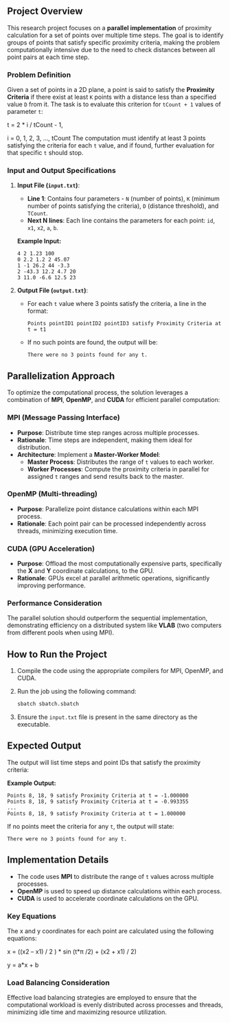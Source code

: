 ## Project Overview
This research project focuses on a **parallel implementation** of proximity calculation for a set of points over multiple time steps. The goal is to identify groups of points that satisfy specific proximity criteria, making the problem computationally intensive due to the need to check distances between all point pairs at each time step.

### Problem Definition
Given a set of points in a 2D plane, a point is said to satisfy the **Proximity Criteria** if there exist at least `K` points with a distance less than a specified value `D` from it. The task is to evaluate this criterion for `tCount + 1` values of parameter `t`:

 t = 2 * i / tCount  - 1,
 
 i = 0,  1,  2,  3, …,  tCount
The computation must identify at least 3 points satisfying the criteria for each `t` value, and if found, further evaluation for that specific `t` should stop.

### Input and Output Specifications
1. **Input File (`input.txt`)**:
   - **Line 1**: Contains four parameters - `N` (number of points), `K` (minimum number of points satisfying the criteria), `D` (distance threshold), and `TCount`.
   - **Next N lines**: Each line contains the parameters for each point: `id`, `x1`, `x2`, `a`, `b`.

   **Example Input:**
   ```
   4 2 1.23 100
   0 2.2 1.2 2 45.07
   1 -1 26.2 44 -3.3
   2 -43.3 12.2 4.7 20
   3 11.0 -6.6 12.5 23
   ```

2. **Output File (`output.txt`)**:
   - For each `t` value where 3 points satisfy the criteria, a line in the format:
     ```
     Points pointID1 pointID2 pointID3 satisfy Proximity Criteria at t = t1
     ```
   - If no such points are found, the output will be:
     ```
     There were no 3 points found for any t.
     ```

## Parallelization Approach
To optimize the computational process, the solution leverages a combination of **MPI**, **OpenMP**, and **CUDA** for efficient parallel computation:

### MPI (Message Passing Interface)
- **Purpose**: Distribute time step ranges across multiple processes.
- **Rationale**: Time steps are independent, making them ideal for distribution.
- **Architecture**: Implement a **Master-Worker Model**:
  - **Master Process**: Distributes the range of `t` values to each worker.
  - **Worker Processes**: Compute the proximity criteria in parallel for assigned `t` ranges and send results back to the master.

### OpenMP (Multi-threading)
- **Purpose**: Parallelize point distance calculations within each MPI process.
- **Rationale**: Each point pair can be processed independently across threads, minimizing execution time.

### CUDA (GPU Acceleration)
- **Purpose**: Offload the most computationally expensive parts, specifically the **X** and **Y** coordinate calculations, to the GPU.
- **Rationale**: GPUs excel at parallel arithmetic operations, significantly improving performance.

### Performance Consideration
The parallel solution should outperform the sequential implementation, demonstrating efficiency on a distributed system like **VLAB** (two computers from different pools when using MPI).

## How to Run the Project
1. Compile the code using the appropriate compilers for MPI, OpenMP, and CUDA.
2. Run the job using the following command:

   ```bash
   sbatch sbatch.sbatch
   ```

3. Ensure the `input.txt` file is present in the same directory as the executable.

## Expected Output
The output will list time steps and point IDs that satisfy the proximity criteria:

**Example Output:**
```
Points 8, 18, 9 satisfy Proximity Criteria at t = -1.000000
Points 8, 18, 9 satisfy Proximity Criteria at t = -0.993355
...
Points 8, 18, 9 satisfy Proximity Criteria at t = 1.000000
```

If no points meet the criteria for any `t`, the output will state:

```
There were no 3 points found for any t.
```

## Implementation Details
- The code uses **MPI** to distribute the range of `t` values across multiple processes.
- **OpenMP** is used to speed up distance calculations within each process.
- **CUDA** is used to accelerate coordinate calculations on the GPU.

### Key Equations
The x and y coordinates for each point are calculated using the following equations:

x = ((x2 – x1) / 2 ) * sin (t*π /2) + (x2 + x1) / 2) 

y = a*x + b


### Load Balancing Consideration
Effective load balancing strategies are employed to ensure that the computational workload is evenly distributed across processes and threads, minimizing idle time and maximizing resource utilization.
